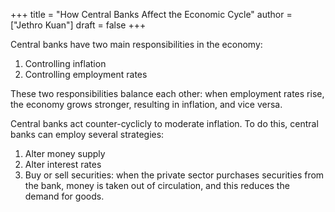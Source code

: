+++
title = "How Central Banks Affect the Economic Cycle"
author = ["Jethro Kuan"]
draft = false
+++

Central banks have two main responsibilities in the economy:

1.  Controlling inflation
2.  Controlling employment rates

These two responsibilities balance each other: when employment rates rise, the
economy grows stronger, resulting in inflation, and vice versa.

Central banks act counter-cyclicly to moderate inflation. To do this, central
banks can employ several strategies:

1.  Alter money supply
2.  Alter interest rates
3.  Buy or sell securities: when the private sector purchases securities from the
    bank, money is taken out of circulation, and this reduces the demand for
    goods.